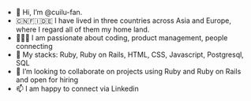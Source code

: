 - 👋 Hi, I’m @cuilu-fan.
- 🇨🇳🇫🇮🇩🇪 I have lived in three countries across Asia and Europe, where I regard all of them my home land.
- 👩🏻‍💻 I am passionate about coding, product management, people connecting
- 🌱 My stacks: Ruby, Ruby on Rails, HTML, CSS, Javascript, Postgresql, SQL
- 💞️ I’m looking to collaborate on projects using Ruby and Ruby on Rails and open for hiring
- 📫 I am happy to connect via Linkedin

<!---
cuilu-fan/cuilu-fan is a ✨ special ✨ repository because its `README.md` (this file) appears on your GitHub profile.
You can click the Preview link to take a look at your changes.
--->
